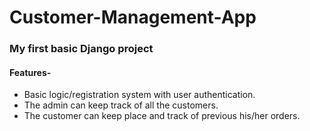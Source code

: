 # Customer-Management-App

<h3>My first basic Django project</h3>
<h4>Features-</h4>
<ul>
  <li>Basic logic/registration system with user authentication.</li>
  <li>The admin can keep track of all the customers.</li>
  <li>The customer can keep place and track of previous his/her orders.</li>
</ul>
